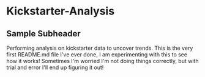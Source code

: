 # Kickstarter-Analysis
## Sample Subheader
Performing analysis on kickstarter data to uncover trends.
This is the very first README.md file I've ever done, I am experimenting with this to see how it works! Sometimes I'm worried I'm not doing things correctly, but with trial and error I'll end up figuring it out!
